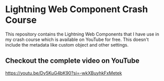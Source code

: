 # Lightning Web Component Crash Course
This repository contains the Lightning Web Components that I have use in my crash course which is available on YouTube for free.
This doesn't include the metadata like custom object and other settings.

## Checkout the complete video on YouTube
https://youtu.be/Dv5KuG4bK90?si=-wkXBuyhkFxMetek
